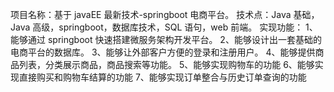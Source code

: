 项目名称：基于 javaEE 最新技术-springboot 电商平台。
技术点：Java 基础，Java 高级，springboot，数据库技术，SQL 语句，web 前端。
实现功能：
1、能够通过 springboot 快速搭建微服务架构开发平台。
2、能够设计出一套基础的电商平台的数据库。
3、能够让外部客户方便的登录和注册用户。
4、能够提供商品列表，分类展示商品，商品搜索等功能。
5、能够实现购物车的功能
6、能够实现直接购买和购物车结算的功能
7、能够实现订单整合与历史订单查询的功能